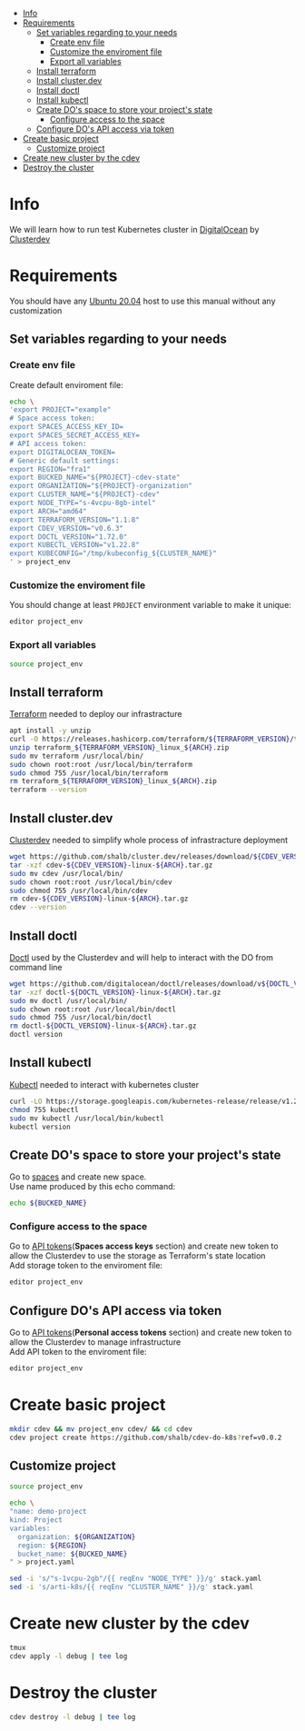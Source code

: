 * [Info](#info)
* [Requirements](#requirements)
   * [Set variables regarding to your needs](#set-variables-regarding-to-your-needs)
      * [Create env file](#create-env-file)
      * [Customize the enviroment file](#customize-the-enviroment-file)
      * [Export all variables](#export-all-variables)
   * [Install terraform](#install-terraform)
   * [Install cluster.dev](#install-clusterdev)
   * [Install doctl](#install-doctl)
   * [Install kubectl](#install-kubectl)
   * [Create DO's space to store your project's state](#create-dos-space-to-store-your-projects-state)
      * [Configure access to the space](#configure-access-to-the-space)
   * [Configure DO's API access via token](#configure-dos-api-access-via-token)
* [Create basic project](#create-basic-project)
   * [Customize project](#customize-project)
* [Create new cluster by the cdev](#create-new-cluster-by-the-cdev)
* [Destroy the cluster](#destroy-the-cluster)

# Info

We will learn how to run test Kubernetes cluster in [DigitalOcean](https://www.digitalocean.com/) by [Clusterdev](https://cluster.dev/)

# Requirements

You should have any [Ubuntu 20.04](https://releases.ubuntu.com/20.04/) host to use this manual without any customization

## Set variables regarding to your needs
### Create env file
Create default enviroment file:
```bash
echo \
'export PROJECT="example"
# Space access token:
export SPACES_ACCESS_KEY_ID=
export SPACES_SECRET_ACCESS_KEY=
# API access token:
export DIGITALOCEAN_TOKEN=
# Generic default settings:
export REGION="fra1"
export BUCKED_NAME="${PROJECT}-cdev-state"
export ORGANIZATION="${PROJECT}-organization"
export CLUSTER_NAME="${PROJECT}-cdev"
export NODE_TYPE="s-4vcpu-8gb-intel"
export ARCH="amd64"
export TERRAFORM_VERSION="1.1.8"
export CDEV_VERSION="v0.6.3"
export DOCTL_VERSION="1.72.0"
export KUBECTL_VERSION="v1.22.8"
export KUBECONFIG="/tmp/kubeconfig_${CLUSTER_NAME}"
' > project_env
```
### Customize the enviroment file
You should change at least `PROJECT` environment variable to make it unique:
```bash
editor project_env
```

### Export all variables
```bash
source project_env
```

## Install terraform
[Terraform](https://www.terraform.io/) needed to deploy our infrastracture
```bash
apt install -y unzip
curl -O https://releases.hashicorp.com/terraform/${TERRAFORM_VERSION}/terraform_${TERRAFORM_VERSION}_linux_${ARCH}.zip
unzip terraform_${TERRAFORM_VERSION}_linux_${ARCH}.zip
sudo mv terraform /usr/local/bin/
sudo chown root:root /usr/local/bin/terraform
sudo chmod 755 /usr/local/bin/terraform
rm terraform_${TERRAFORM_VERSION}_linux_${ARCH}.zip
terraform --version
```

## Install cluster.dev
[Clusterdev](https://cluster.dev/) needed to simplify whole process of infrastracture deployment
```bash
wget https://github.com/shalb/cluster.dev/releases/download/${CDEV_VERSION}/cdev-${CDEV_VERSION}-linux-${ARCH}.tar.gz
tar -xzf cdev-${CDEV_VERSION}-linux-${ARCH}.tar.gz
sudo mv cdev /usr/local/bin/
sudo chown root:root /usr/local/bin/cdev
sudo chmod 755 /usr/local/bin/cdev
rm cdev-${CDEV_VERSION}-linux-${ARCH}.tar.gz
cdev --version
```

## Install doctl
[Doctl](https://github.com/digitalocean/doctl) used by the Clusterdev and will help to interact with the DO from command line
```bash
wget https://github.com/digitalocean/doctl/releases/download/v${DOCTL_VERSION}/doctl-${DOCTL_VERSION}-linux-${ARCH}.tar.gz
tar -xzf doctl-${DOCTL_VERSION}-linux-${ARCH}.tar.gz
sudo mv doctl /usr/local/bin/
sudo chown root:root /usr/local/bin/doctl
sudo chmod 755 /usr/local/bin/doctl
rm doctl-${DOCTL_VERSION}-linux-${ARCH}.tar.gz
doctl version
```

## Install kubectl
[Kubectl](https://kubernetes.io/ru/docs/tasks/tools/install-kubectl/) needed to interact with kubernetes cluster
```bash
curl -LO https://storage.googleapis.com/kubernetes-release/release/v1.22.8/bin/linux/amd64/kubectl
chmod 755 kubectl
sudo mv kubectl /usr/local/bin/kubectl
kubectl version
```

## Create DO's space to store your project's state
Go to [spaces](https://cloud.digitalocean.com/spaces/) and create new space.  
Use name produced by this echo command:
```bash
echo ${BUCKED_NAME}
```

### Configure access to the space 
Go to [API tokens](https://cloud.digitalocean.com/account/api/tokens)(**Spaces access keys** section) and create new token to allow the Clusterdev to use the storage as Terraform's state location  
Add storage token to the enviroment file:
```bash
editor project_env
```

## Configure DO's API access via token
Go to [API tokens](https://cloud.digitalocean.com/account/api/tokens)(**Personal access tokens** section) and create new token to allow the Clusterdev to manage infrastructure  
Add API token to the enviroment file:
```bash
editor project_env
```

# Create basic project
```bash
mkdir cdev && mv project_env cdev/ && cd cdev
cdev project create https://github.com/shalb/cdev-do-k8s?ref=v0.0.2
```

## Customize project
```bash
source project_env

echo \
"name: demo-project
kind: Project
variables:
  organization: ${ORGANIZATION}
  region: ${REGION}
  bucket_name: ${BUCKED_NAME}
" > project.yaml

sed -i 's/"s-1vcpu-2gb"/{{ reqEnv "NODE_TYPE" }}/g' stack.yaml
sed -i 's/arti-k8s/{{ reqEnv "CLUSTER_NAME" }}/g' stack.yaml
```

# Create new cluster by the cdev
```bash
tmux
cdev apply -l debug | tee log
```

# Destroy the cluster
```bash
cdev destroy -l debug | tee log
```
